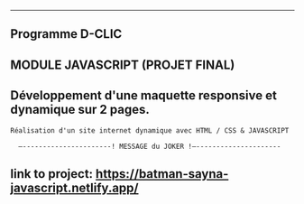     
***  
## Programme D-CLIC





## MODULE JAVASCRIPT (PROJET FINAL)

## Développement d'une maquette responsive et dynamique sur 2 pages.


    Réalisation d'un site internet dynamique avec HTML / CSS & JAVASCRIPT

      —----------------------! MESSAGE du JOKER !—---------------------

## link to project: https://batman-sayna-javascript.netlify.app/

